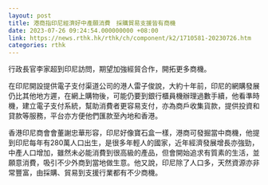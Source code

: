 ```yaml
---
layout: post
title: 港商指印尼經濟好中產願消費　採購貿易支援皆有商機
date: 2023-07-26 09:24:54.000000000 +08:00
link: https://news.rthk.hk/rthk/ch/component/k2/1710581-20230726.htm
categories: rthk
---
```


行政長官李家超到印尼訪問，期望加強經貿合作，開拓更多商機。

在印尼開設提供電子支付渠道公司的港人雷子俊說，大約十年前，印尼的網購發展仍比其他地方遲，在網上購物後，可能仍要到銀行櫃員機辦理過數手續，他看準時機，建立電子支付系統，幫助消費者更容易支付，亦為商戶收集貨款，提供投資和貸款等服務，平台亦方便他們匯款至內地和香港。

香港印尼商會會董謝忠華形容，印尼好像寶石盒一樣，港商可發掘當中商機，他提到印尼每年有280萬人口出生，是很多年輕人的國家，近年經濟發展增長亦強勁，中產人口增加，雖然未必能消費到很高級的產品，但會開始追求有質素的生活，並願意消費，吸引不少外商到當地做生意。他又說，印尼除了人口多，天然資源亦非常豐富，由採購、貿易到支援行業都有不少商機。
